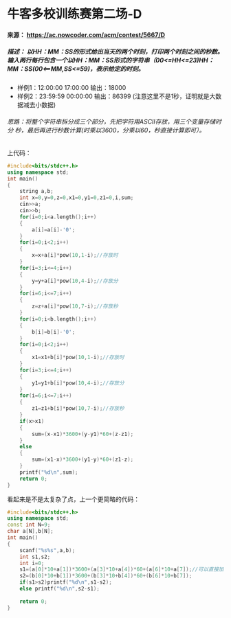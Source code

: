 #                     牛客多校训练赛第二场-D

####                        来源： https://ac.nowcoder.com/acm/contest/5667/D

##### 描述： 以HH：MM：SS的形式给出当天的两个时刻，打印两个时刻之间的秒数。输入两行每行包含一个以HH：MM：SS形式的字符串（00<=HH<=23)HH：MM：SS(00<==MM,SS<=59)，表示给定的时刻。

- 样例1：12:00:00     17:00:00      输出：18000
- 样例2：23:59:59     00:00:00      输出：86399   (注意这里不是1秒，证明就是大数据减去小数据)

###### 思路：将整个字符串拆分成三个部分，先把字符用ASCII存放，用三个变量存储时 分 秒，最后再进行秒数计算(时乘以3600，分乘以60，秒直接计算即可）。

上代码：

```c++
#include<bits/stdc++.h>
using namespace std;
int main()
{
    string a,b;
    int x=0,y=0,z=0,x1=0,y1=0,z1=0,i,sum;
    cin>>a;
    cin>>b;
    for(i=0;i<a.length();i++)
    {
        a[i]=a[i]-'0';
    }
    for(i=0;i<2;i++)
    {
        x=x+a[i]*pow(10,1-i);//存放时
    }
    for(i=3;i<=4;i++)
    {
        y=y+a[i]*pow(10,4-i);//存放分
    }
    for(i=6;i<=7;i++)
    {
        z=z+a[i]*pow(10,7-i);//存放秒
    }
    for(i=0;i<b.length();i++)
    {
        b[i]=b[i]-'0';
    }
    for(i=0;i<2;i++)
    {
        x1=x1+b[i]*pow(10,1-i);//存放时
    }
    for(i=3;i<=4;i++)
    {
        y1=y1+b[i]*pow(10,4-i);//存放分
    }
    for(i=6;i<=7;i++)
    {
        z1=z1+b[i]*pow(10,7-i);//存放秒
    }
    if(x>x1)
    {
        sum=(x-x1)*3600+(y-y1)*60+(z-z1);
    }
    else
    {
        sum=(x1-x)*3600+(y1-y)*60+(z1-z);
    }  
    printf("%d\n",sum);
    return 0;
}
```



看起来是不是太复杂了点，上一个更简略的代码：

```c++
#include<bits/stdc++.h>
using namespace std;
const int N=9;
char a[N],b[N];
int main()
{
    scanf("%s%s",a,b);
    int s1,s2;
    int i=0;
    s1=(a[0]*10+a[1])*3600+(a[3]*10+a[4])*60+(a[6]*10+a[7]);//可以直接加减啊，会直接转化为整形啊
    s2=(b[0]*10+b[1])*3600+(b[3]*10+b[4])*60+(b[6]*10+b[7]);
    if(s1>s2)printf("%d\n",s1-s2);
    else printf("%d\n",s2-s1);
   
    return 0;
}
```

